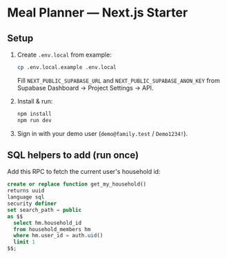 # Meal Planner — Next.js Starter

## Setup
1. Create `.env.local` from example:
   ```bash
   cp .env.local.example .env.local
   ```
   Fill `NEXT_PUBLIC_SUPABASE_URL` and `NEXT_PUBLIC_SUPABASE_ANON_KEY` from Supabase Dashboard → Project Settings → API.

2. Install & run:
   ```bash
   npm install
   npm run dev
   ```

3. Sign in with your demo user (`demo@family.test` / `Demo1234!`).

## SQL helpers to add (run once)
Add this RPC to fetch the current user's household id:
```sql
create or replace function get_my_household()
returns uuid
language sql
security definer
set search_path = public
as $$
  select hm.household_id
  from household_members hm
  where hm.user_id = auth.uid()
  limit 1
$$;
```
